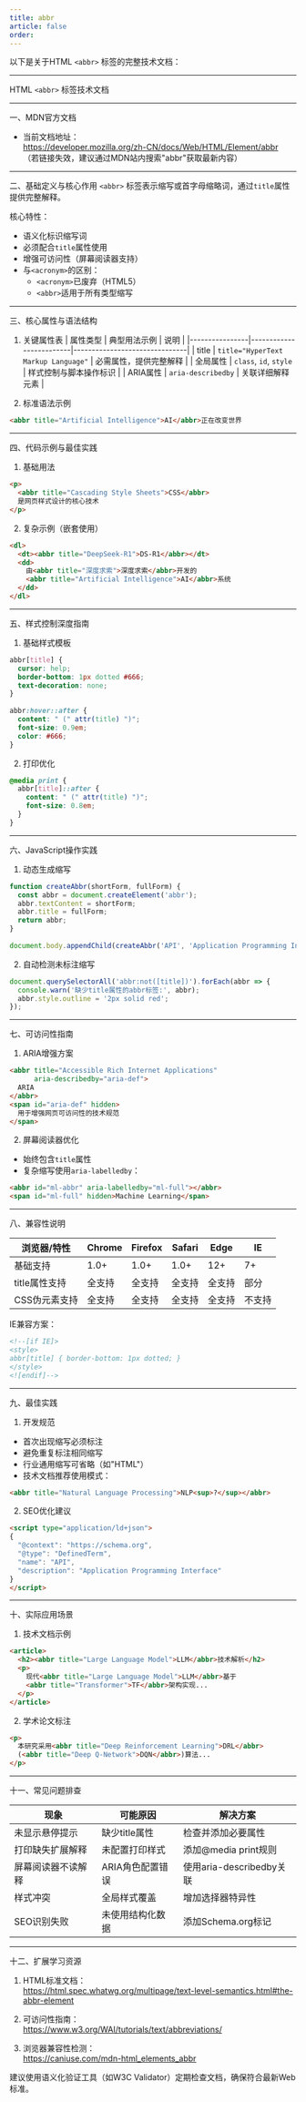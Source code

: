 ```yaml
---
title: abbr
article: false
order:  
---
```


 
 
 
 
以下是关于HTML `<abbr>` 标签的完整技术文档：
 
---
 
HTML `<abbr>` 标签技术文档 
 
---
 
一、MDN官方文档 
- 当前文档地址：  
https://developer.mozilla.org/zh-CN/docs/Web/HTML/Element/abbr  
（若链接失效，建议通过MDN站内搜索"abbr"获取最新内容）
 
---
 
二、基础定义与核心作用 
`<abbr>` 标签表示缩写或首字母缩略词，通过`title`属性提供完整解释。
 
核心特性：
- 语义化标识缩写词 
- 必须配合`title`属性使用 
- 增强可访问性（屏幕阅读器支持）
- 与`<acronym>`的区别：
  - `<acronym>`已废弃（HTML5）
  - `<abbr>`适用于所有类型缩写 
 
---
 
三、核心属性与语法结构 
 
1. 关键属性表 
| 属性类型       | 典型用法示例             | 说明                          |
|----------------|-------------------------|-------------------------------|
| title          | `title="HyperText Markup Language"` | 必需属性，提供完整解释         |
| 全局属性       | `class`, `id`, `style`  | 样式控制与脚本操作标识          |
| ARIA属性       | `aria-describedby`      | 关联详细解释元素               |
 
2. 标准语法示例 
```html 
<abbr title="Artificial Intelligence">AI</abbr>正在改变世界 
```
 
---
 
四、代码示例与最佳实践 
 
1. 基础用法 
```html 
<p>
  <abbr title="Cascading Style Sheets">CSS</abbr> 
  是网页样式设计的核心技术 
</p>
```
 
2. 复杂示例（嵌套使用）
```html 
<dl>
  <dt><abbr title="DeepSeek-R1">DS-R1</abbr></dt>
  <dd>
    由<abbr title="深度求索">深度求索</abbr>开发的 
    <abbr title="Artificial Intelligence">AI</abbr>系统 
  </dd>
</dl>
```
 
---
 
五、样式控制深度指南 
 
1. 基础样式模板 
```css 
abbr[title] {
  cursor: help;
  border-bottom: 1px dotted #666;
  text-decoration: none;
}
 
abbr:hover::after {
  content: " (" attr(title) ")";
  font-size: 0.9em;
  color: #666;
}
```
 
2. 打印优化 
```css 
@media print {
  abbr[title]::after {
    content: " (" attr(title) ")";
    font-size: 0.8em;
  }
}
```
 
---
 
六、JavaScript操作实践 
 
1. 动态生成缩写 
```javascript 
function createAbbr(shortForm, fullForm) {
  const abbr = document.createElement('abbr');
  abbr.textContent = shortForm;
  abbr.title = fullForm;
  return abbr;
}
 
document.body.appendChild(createAbbr('API', 'Application Programming Interface'));
```
 
2. 自动检测未标注缩写 
```javascript 
document.querySelectorAll('abbr:not([title])').forEach(abbr => {
  console.warn('缺少title属性的abbr标签:', abbr);
  abbr.style.outline = '2px solid red';
});
```
 
---
 
七、可访问性指南 
 
1. ARIA增强方案 
```html 
<abbr title="Accessible Rich Internet Applications" 
      aria-describedby="aria-def">
  ARIA 
</abbr>
<span id="aria-def" hidden>
  用于增强网页可访问性的技术规范 
</span>
```
 
2. 屏幕阅读器优化 
- 始终包含`title`属性 
- 复杂缩写使用`aria-labelledby`：
```html 
<abbr id="ml-abbr" aria-labelledby="ml-full"></abbr>
<span id="ml-full" hidden>Machine Learning</span>
```
 
---
 
八、兼容性说明 
 
| 浏览器/特性      | Chrome | Firefox | Safari | Edge  | IE    |
|------------------|--------|---------|--------|-------|-------|
| 基础支持         | 1.0+   | 1.0+    | 1.0+   | 12+   | 7+    |
| title属性支持    | 全支持 | 全支持  | 全支持 | 全支持| 部分  |
| CSS伪元素支持    | 全支持 | 全支持  | 全支持 | 全支持| 不支持|
 
IE兼容方案：
```html 
<!--[if IE]>
<style>
abbr[title] { border-bottom: 1px dotted; }
</style>
<![endif]-->
```
 
---
 
九、最佳实践 
 
1. 开发规范 
- 首次出现缩写必须标注 
- 避免重复标注相同缩写 
- 行业通用缩写可省略（如"HTML"）
- 技术文档推荐使用模式：
```html 
<abbr title="Natural Language Processing">NLP<sup>?</sup></abbr>
```
 
2. SEO优化建议 
```html 
<script type="application/ld+json">
{
  "@context": "https://schema.org",
  "@type": "DefinedTerm",
  "name": "API",
  "description": "Application Programming Interface"
}
</script>
```
 
---
 
十、实际应用场景 
 
1. 技术文档示例 
```html 
<article>
  <h2><abbr title="Large Language Model">LLM</abbr>技术解析</h2>
  <p>
    现代<abbr title="Large Language Model">LLM</abbr>基于 
    <abbr title="Transformer">TF</abbr>架构实现...
  </p>
</article>
```
 
2. 学术论文标注 
```html 
<p>
  本研究采用<abbr title="Deep Reinforcement Learning">DRL</abbr>
  (<abbr title="Deep Q-Network">DQN</abbr>)算法...
</p>
```
 
---
 
十一、常见问题排查 
 
| 现象               | 可能原因                | 解决方案                     |
|--------------------|-------------------------|------------------------------|
| 未显示悬停提示     | 缺少title属性           | 检查并添加必要属性           |
| 打印缺失扩展解释   | 未配置打印样式          | 添加@media print规则         |
| 屏幕阅读器不读解释 | ARIA角色配置错误        | 使用aria-describedby关联     |
| 样式冲突           | 全局样式覆盖            | 增加选择器特异性             |
| SEO识别失败        | 未使用结构化数据        | 添加Schema.org标记           |
 
---
 
十二、扩展学习资源 
1. HTML标准文档：  
https://html.spec.whatwg.org/multipage/text-level-semantics.html#the-abbr-element 
 
2. 可访问性指南：  
https://www.w3.org/WAI/tutorials/text/abbreviations/
 
3. 浏览器兼容性检测：  
https://caniuse.com/mdn-html_elements_abbr 
 
建议使用语义化验证工具（如W3C Validator）定期检查文档，确保符合最新Web标准。